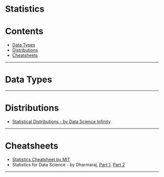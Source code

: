 # Statistics  


Contents
=======================

* [Data Types](#data-types)
* [Distributions](#distributions)
* [Cheatsheets](#cheatsheets)

-----------------------------------------------------------------------------------------------------------


# Data Types

----------------------------------------------------


# Distributions

* [Statistical Distributions - by Data Science Infinity](https://github.com/dimi-fn/Various-Data-Science-Scripts/blob/main/Maths%20-%20Statistics/Statistics/distributions.pdf)

----------------------------------------------------


# Cheatsheets

* [Statistics Cheatsheet by MIT](https://github.com/dimi-fn/Various-Data-Science-Scripts/blob/main/Maths%20-%20Statistics/Statistics/Statistics_Cheatsheet_MIT.pdf)
* Statistics for Data Science - by Dharmaraj, [Part 1](https://medium.com/@draj0718/statistics-for-data-science-part-1-87eebc07698a), [Part 2](https://medium.com/@draj0718/statistics-for-data-science-part-2-ed532bc22ea4)


----------------------------------------------------



